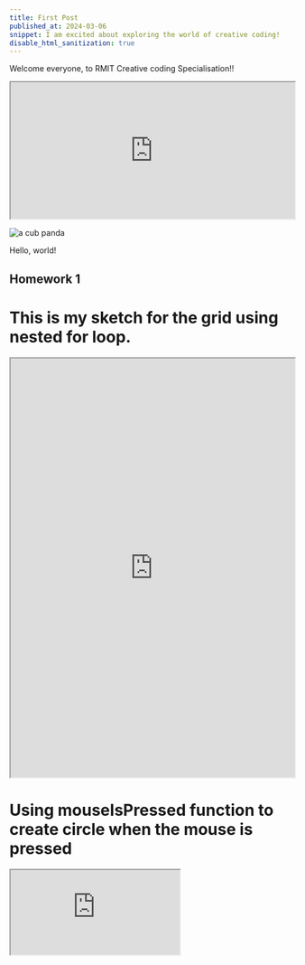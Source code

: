 ```yaml
---
title: First Post
published_at: 2024-03-06
snippet: I am excited about exploring the world of creative coding!
disable_html_sanitization: true
---
```


Welcome everyone, to RMIT Creative coding Specialisation!! 

<iframe src="https://editor.p5js.org/Buuchia/full/U0ClJnKc3" width="100%" height="242px"></iframe>

![a cub panda](/240306_First_Post/xiao_qu_ji.jpg)

Hello, world!

## Homework 1

# This is my sketch for the grid using nested **for** loop.
<iframe src="https://editor.p5js.org/Buuchia/full/uFLvgJVuw" width="100%" height="742px" ></iframe>

# Using **mouseIsPressed** function to create circle when the mouse is pressed
<iframe id="float_bounce_01" src="https://editor.p5js.org/Buuchia/full/dQtuHGwJP"></iframe>

<script type="module>
 const iframe = document.getElementByid(`float_bounce_01`)
 iframe.width = iframe.parentNode.scrollWidth
 iframe.height = iframe.parentNode.scrollWidth + 42
</script>

<div>
_underline_



